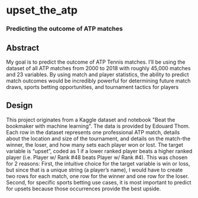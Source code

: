 # upset_the_atp
### Predicting the outcome of ATP matches

## Abstract

My goal is to predict the outcome of ATP Tennis matches. I’ll be using the dataset of all ATP matches from 2000 to 2018 with roughly 45,000 matches and 23 variables. By using match and player statistics, the ability to predict match outcomes would be incredibly powerful for determining future match draws, sports betting opportunities, and tournament tactics for players

## Design

This project originates from a  Kaggle dataset and notebook "Beat the bookmaker with machine learning". The data is provided by Edouard Thom. Each row in the dataset represents one professional ATP match, details about the location and size of the tournament, and details on the match-the winner, the loser, and how many sets each player won or lost. The target variable is “upset”, coded as 1 if a lower ranked player beats a higher ranked player (i.e. Player w/ Rank #48 beats Player w/ Rank #4). This was chosen for 2 reasons: First, the intuitive choice for the target variable is win or loss, but since that is a unique string (a player’s name), I would have to create two rows for each match, one row for the winner and one row for the loser. Second, for specific sports betting use cases, it is most important to predict for upsets because those occurrences provide the best upside. 
